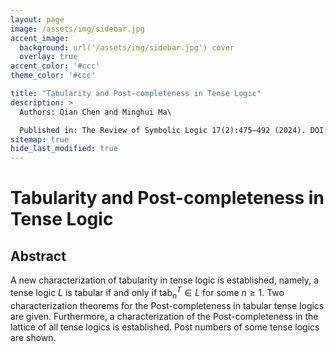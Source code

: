 ```yaml
---
layout: page
image: /assets/img/sidebar.jpg
accent_image:
  background: url('/assets/img/sidebar.jpg') cover
  overlay: true
accent_color: '#ccc'
theme_color: '#ccc'

title: "Tabularity and Post-completeness in Tense Logic"
description: >
  Authors: Qian Chen and Minghui Ma\

  Published in: The Review of Symbolic Logic 17(2):475–492 (2024). DOI: https://doi.org/10.1017/S1755020322000132
sitemap: true
hide_last_modified: true
---
```


# Tabularity and Post-completeness in Tense Logic

## Abstract

A new characterization of tabularity in tense logic is established, namely, a tense logic $L$ is tabular if and only if $\mathsf{tab}_n^T\in L$ for some $n\geq 1$. Two characterization theorems for the Post-completeness in tabular tense logics are given. Furthermore, a characterization of the Post-completeness in the lattice of all tense logics is established. Post numbers of some tense logics are shown. 

